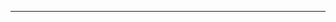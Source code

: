 <!--
CO_OP_TRANSLATOR_METADATA:
{
  "original_hash": "5bda4f2cfb3f11d2ced64f37350d8be5",
  "translation_date": "2025-08-28T20:33:22+00:00",
  "source_file": "README.md",
  "language_code": "th"
}
-->


---

